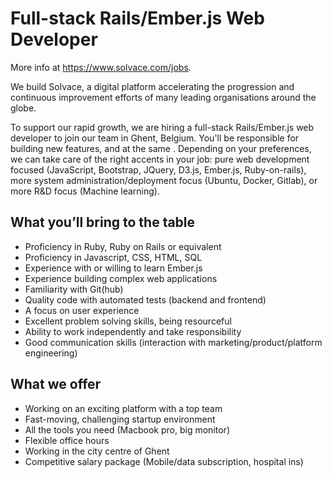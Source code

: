 # Full-stack Rails/Ember.js Web Developer

More info at https://www.solvace.com/jobs.

We build Solvace, a digital platform accelerating the progression and continuous improvement efforts of many leading organisations around the globe.

To support our rapid growth, we are hiring a full-stack Rails/Ember.js web developer to join our team in Ghent, Belgium. You'll be responsible for building new features, and at the same . Depending on your preferences, we can take care of the right accents in your job: pure web development focused (JavaScript, Bootstrap, JQuery, D3.js, Ember.js, Ruby-on-rails), more system administration/deployment focus (Ubuntu, Docker, Gitlab), or more R&D focus (Machine learning).

## What you’ll bring to the table

* Proficiency in Ruby, Ruby on Rails or equivalent
* Proficiency in Javascript, CSS, HTML, SQL
* Experience with or willing to learn Ember.js
* Experience building complex web applications
* Familiarity with Git(hub)
* Quality code with automated tests (backend and frontend)
* A focus on user experience
* Excellent problem solving skills, being resourceful
* Ability to work independently and take responsibility
* Good communication skills (interaction with marketing/product/platform engineering)

## What we offer

* Working on an exciting platform with a top team
* Fast-moving, challenging startup environment
* All the tools you need (Macbook pro, big monitor)
* Flexible office hours
* Working in the city centre of Ghent
* Competitive salary package (Mobile/data subscription, hospital ins)
